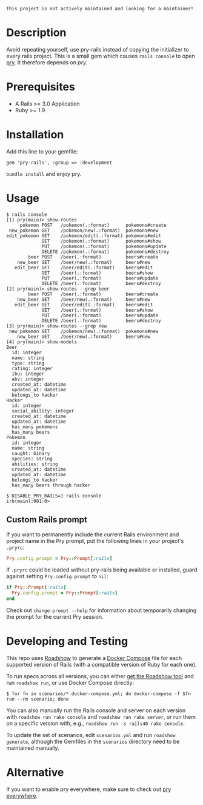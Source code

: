 	This project is not actively maintained and looking for a maintainer!


# Description

Avoid repeating yourself, use pry-rails instead of copying the initializer to every rails project.
This is a small gem which causes `rails console` to open [pry](https://pry.github.io/). It therefore depends on *pry*.

# Prerequisites

- A Rails >= 3.0 Application
- Ruby >= 1.9

# Installation

Add this line to your gemfile:

	gem 'pry-rails', :group => :development

`bundle install` and enjoy pry.

# Usage

```
$ rails console
[1] pry(main)> show-routes
     pokemon POST   /pokemon(.:format)      pokemons#create
 new_pokemon GET    /pokemon/new(.:format)  pokemons#new
edit_pokemon GET    /pokemon/edit(.:format) pokemons#edit
             GET    /pokemon(.:format)      pokemons#show
             PUT    /pokemon(.:format)      pokemons#update
             DELETE /pokemon(.:format)      pokemons#destroy
        beer POST   /beer(.:format)         beers#create
    new_beer GET    /beer/new(.:format)     beers#new
   edit_beer GET    /beer/edit(.:format)    beers#edit
             GET    /beer(.:format)         beers#show
             PUT    /beer(.:format)         beers#update
             DELETE /beer(.:format)         beers#destroy
[2] pry(main)> show-routes --grep beer
        beer POST   /beer(.:format)         beers#create
    new_beer GET    /beer/new(.:format)     beers#new
   edit_beer GET    /beer/edit(.:format)    beers#edit
             GET    /beer(.:format)         beers#show
             PUT    /beer(.:format)         beers#update
             DELETE /beer(.:format)         beers#destroy
[3] pry(main)> show-routes --grep new
 new_pokemon GET    /pokemon/new(.:format)  pokemons#new
    new_beer GET    /beer/new(.:format)     beers#new
[4] pry(main)> show-models
Beer
  id: integer
  name: string
  type: string
  rating: integer
  ibu: integer
  abv: integer
  created_at: datetime
  updated_at: datetime
  belongs_to hacker
Hacker
  id: integer
  social_ability: integer
  created_at: datetime
  updated_at: datetime
  has_many pokemons
  has_many beers
Pokemon
  id: integer
  name: string
  caught: binary
  species: string
  abilities: string
  created_at: datetime
  updated_at: datetime
  belongs_to hacker
  has_many beers through hacker

$ DISABLE_PRY_RAILS=1 rails console
irb(main):001:0>
```

## Custom Rails prompt

If you want to permanently include the current Rails environment and project name
in the Pry prompt, put the following lines in your project's `.pryrc`:

```ruby
Pry.config.prompt = Pry::Prompt[:rails]
```

If `.pryrc` could be loaded without pry-rails being available or installed,
guard against setting `Pry.config.prompt` to `nil`:

```ruby
if Pry::Prompt[:rails]
  Pry.config.prompt = Pry::Prompt[:rails]
end
```

Check out `change-prompt --help` for information about temporarily
changing the prompt for the current Pry session.

# Developing and Testing

This repo uses [Roadshow] to generate a [Docker Compose] file for each
supported version of Rails (with a compatible version of Ruby for each one).

To run specs across all versions, you can either [get the Roadshow tool] and
run `roadshow run`, or use Docker Compose directly:

```
$ for fn in scenarios/*.docker-compose.yml; do docker-compose -f $fn run --rm scenario; done
```

You can also manually run the Rails console and server on each version with
`roadshow run rake console` and `roadshow run rake server`, or run them on a
specific version with, e.g., `roadshow run -s rails40 rake console`.

To update the set of scenarios, edit `scenarios.yml` and run `roadshow
generate`, although the Gemfiles in the `scenarios` directory need to be
maintained manually.

[Roadshow]: https://github.com/rf-/roadshow
[Docker Compose]: https://docs.docker.com/compose/
[get the Roadshow tool]: https://github.com/rf-/roadshow/releases

# Alternative

If you want to enable pry everywhere, make sure to check out
[pry everywhere](http://lucapette.me/pry-everywhere).
